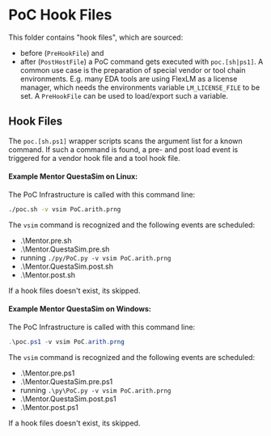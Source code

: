 # PoC Hook Files

This folder contains "hook files", which are sourced:
  - before (`PreHookFile`) and
  - after (`PostHostFile`)
a PoC command gets executed with `poc.[sh|ps1]`. A common use case is the preparation
of special vendor or tool chain environments. E.g. many EDA tools are using FlexLM
as a license manager, which needs the environments variable `LM_LICENSE_FILE` to be
set. A `PreHookFile` can be used to load/export such a variable.


## Hook Files

The `poc.[sh.ps1]` wrapper scripts scans the argument list for a known command. If such
a command is found, a pre- and post load event is triggered for a vendor hook file and a
tool hook file.


#### Example Mentor QuestaSim on Linux:

The PoC Infrastructure is called with this command line:

```Bash
./poc.sh -v vsim PoC.arith.prng
```

The `vsim` command is recognized and the following events are scheduled:

  - .\Mentor.pre.sh
  - .\Mentor.QuestaSim.pre.sh
  - running `./py/PoC.py -v vsim PoC.arith.prng`
  - .\Mentor.QuestaSim.post.sh
  - .\Mentor.post.sh

If a hook files doesn't exist, its skipped.


#### Example Mentor QuestaSim on Windows:

The PoC Infrastructure is called with this command line:

```PowerShell
.\poc.ps1 -v vsim PoC.arith.prng
```

The `vsim` command is recognized and the following events are scheduled:

  - .\Mentor.pre.ps1
  - .\Mentor.QuestaSim.pre.ps1
  - running `.\py\PoC.py -v vsim PoC.arith.prng`
  - .\Mentor.QuestaSim.post.ps1
  - .\Mentor.post.ps1

If a hook files doesn't exist, its skipped.

